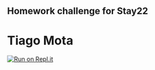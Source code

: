 ## Homework challenge for Stay22

# Tiago Mota

[![Run on Repl.it](https://repl.it/badge/github/tiagomota79/stay22-challenge)](https://repl.it/github/tiagomota79/stay22-challenge)